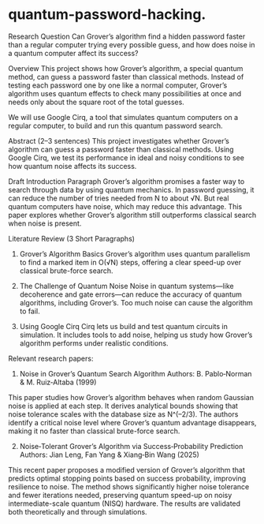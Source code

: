 # quantum-password-hacking.
Research Question
Can Grover’s algorithm find a hidden password faster than a regular computer trying every possible guess, and how does noise in a quantum computer affect its success?

Overview
This project shows how Grover’s algorithm, a special quantum method, can guess a password faster than classical methods. Instead of testing each password one by one like a normal computer, Grover’s algorithm uses quantum effects to check many possibilities at once and needs only about the square root of the total guesses.

We will use Google Cirq, a tool that simulates quantum computers on a regular computer, to build and run this quantum password search.


Abstract (2–3 sentences)
This project investigates whether Grover’s algorithm can guess a password faster than classical methods. Using Google Cirq, we test its performance in ideal and noisy conditions to see how quantum noise affects its success.

Draft Introduction Paragraph
Grover’s algorithm promises a faster way to search through data by using quantum mechanics. In password guessing, it can reduce the number of tries needed from N to about √N. But real quantum computers have noise, which may reduce this advantage. This paper explores whether Grover’s algorithm still outperforms classical search when noise is present.

Literature Review (3 Short Paragraphs)
1. Grover’s Algorithm Basics
Grover’s algorithm uses quantum parallelism to find a marked item in O(√N) steps, offering a clear speed-up over classical brute-force search.

2. The Challenge of Quantum Noise
Noise in quantum systems—like decoherence and gate errors—can reduce the accuracy of quantum algorithms, including Grover’s. Too much noise can cause the algorithm to fail.

3. Using Google Cirq
Cirq lets us build and test quantum circuits in simulation. It includes tools to add noise, helping us study how Grover’s algorithm performs under realistic conditions.

Relevant research papers:
1. Noise in Grover’s Quantum Search Algorithm
Authors: B. Pablo‑Norman & M. Ruiz‑Altaba (1999)

This paper studies how Grover’s algorithm behaves when random Gaussian noise is applied at each step. It derives analytical bounds showing that noise tolerance scales with the database size as N^(–2/3). The authors identify a critical noise level where Grover’s quantum advantage disappears, making it no faster than classical brute-force search.

 2. Noise‑Tolerant Grover’s Algorithm via Success‑Probability Prediction
Authors: Jian Leng, Fan Yang & Xiang‑Bin Wang (2025)

This recent paper proposes a modified version of Grover’s algorithm that predicts optimal stopping points based on success probability, improving resilience to noise. The method shows significantly higher noise tolerance and fewer iterations needed, preserving quantum speed-up on noisy intermediate-scale quantum (NISQ) hardware. The results are validated both theoretically and through simulations.
